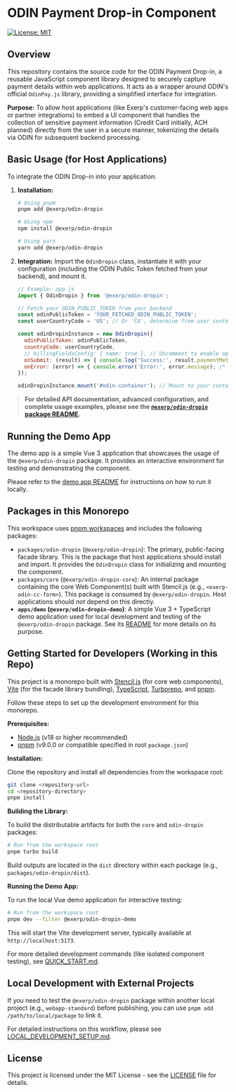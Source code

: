 # ODIN Payment Drop-in Component

[![License: MIT](https://img.shields.io/badge/License-MIT-yellow.svg)](LICENSE)

## Overview

This repository contains the source code for the ODIN Payment Drop-in, a reusable JavaScript component library designed to securely capture payment details within web applications. It acts as a wrapper around ODIN's official `OdinPay.js` library, providing a simplified interface for integration.

**Purpose:** To allow host applications (like Exerp's customer-facing web apps or partner integrations) to embed a UI component that handles the collection of sensitive payment information (Credit Card initially, ACH planned) directly from the user in a secure manner, tokenizing the details via ODIN for subsequent backend processing.

## Basic Usage (for Host Applications)

To integrate the ODIN Drop-in into your application:

1.  **Installation:**
    ```bash
    # Using pnpm
    pnpm add @exerp/odin-dropin

    # Using npm
    npm install @exerp/odin-dropin

    # Using yarn
    yarn add @exerp/odin-dropin
    ```

2.  **Integration:**
    Import the `OdinDropin` class, instantiate it with your configuration (including the ODIN Public Token fetched from your backend), and mount it.

    ```javascript
    // Example: app.js
    import { OdinDropin } from '@exerp/odin-dropin';

    // Fetch your ODIN_PUBLIC_TOKEN from your backend
    const odinPublicToken = 'YOUR_FETCHED_ODIN_PUBLIC_TOKEN';
    const userCountryCode = 'US'; // Or 'CA', determine from user context

    const odinDropinInstance = new OdinDropin({
      odinPublicToken: odinPublicToken,
      countryCode: userCountryCode,
      // billingFieldsConfig: { name: true }, // Uncomment to enable optional billing fields
      onSubmit: (result) => { console.log('Success:', result.paymentMethodId); /* ... */ },
      onError: (error) => { console.error('Error:', error.message); /* ... */ }
    });

    odinDropinInstance.mount('#odin-container'); // Mount to your container div
    ```

> **For detailed API documentation, advanced configuration, and complete usage examples, please see the [`@exerp/odin-dropin` package README](packages/odin-dropin/README.md).**

## Running the Demo App

The demo app is a simple Vue 3 application that showcases the usage of the `@exerp/odin-dropin` package. It provides an interactive environment for testing and demonstrating the component.

Please refer to the [demo app README](apps/demo/README.md) for instructions on how to run it locally.


## Packages in this Monorepo

This workspace uses [pnpm workspaces](https://pnpm.io/workspaces) and includes the following packages:

*   `packages/odin-dropin` (`@exerp/odin-dropin`): The primary, public-facing facade library. This is the package that host applications should install and import. It provides the `OdinDropin` class for initializing and mounting the component.
*   `packages/core` (`@exerp/odin-dropin-core`): An internal package containing the core Web Component(s) built with Stencil.js (e.g., `<exerp-odin-cc-form>`). This package is consumed by `@exerp/odin-dropin`. Host applications should *not* depend on this directly.
*   **`apps/demo` (`@exerp/odin-dropin-demo`)**: A simple Vue 3 + TypeScript demo application used for local development and testing of the `@exerp/odin-dropin` package. See its [README](apps/demo/README.md) for more details on its purpose.

## Getting Started for Developers (Working in this Repo)

This project is a monorepo built with [Stencil.js](https://stenciljs.com/) (for core web components), [Vite](https://vitejs.dev/) (for the facade library bundling), [TypeScript](https://www.typescriptlang.org/), [Turborepo](https://turbo.build/repo), and [pnpm](https://pnpm.io/).

Follow these steps to set up the development environment for this monorepo.

**Prerequisites:**

*   [Node.js](https://nodejs.org/) (v18 or higher recommended)
*   [pnpm](https://pnpm.io/installation) (v9.0.0 or compatible specified in root `package.json`)

**Installation:**

Clone the repository and install all dependencies from the workspace root:

```bash
git clone <repository-url>
cd <repository-directory>
pnpm install
```

**Building the Library:**

To build the distributable artifacts for both the `core` and `odin-dropin` packages:

```bash
# Run from the workspace root
pnpm turbo build
```
Build outputs are located in the `dist` directory within each package (e.g., `packages/odin-dropin/dist`).

**Running the Demo App:**

To run the local Vue demo application for interactive testing:

```bash
# Run from the workspace root
pnpm dev --filter @exerp/odin-dropin-demo
```
This will start the Vite development server, typically available at `http://localhost:5173`.

For more detailed development commands (like isolated component testing), see [QUICK_START.md](QUICK_START.md).


## Local Development with External Projects

If you need to test the `@exerp/odin-dropin` package within another local project (e.g., `webapp-standard`) before publishing, you can use `pnpm add /path/to/local/package` to link it.

For detailed instructions on this workflow, please see [LOCAL_DEVELOPMENT_SETUP.md](LOCAL_DEVELOPMENT_SETUP.md).

## License

This project is licensed under the MIT License - see the [LICENSE](LICENSE) file for details.